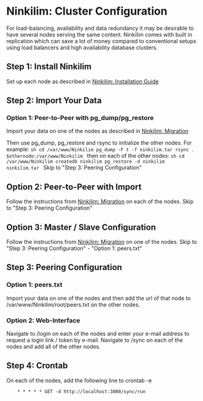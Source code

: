 # Ninkilim: Cluster Configuration

For load-balancing, availability and data redundancy it may be desirable to 
have several nodes serving the same content. Ninkilim comes with built in 
replication which can save a lot of money compared to conventional setups 
using load balancers and high availability database clusters.

## Step 1: Install Ninkilim

Set up each node as described in [Ninkilim: Installation Guide](ninkilim_installation)

## Step 2: Import Your Data

### Option 1: Peer-to-Peer with pg\_dump/pg\_restore

Import your data on one of the nodes as described in [Ninkilim: Migration](ninkilim_migration)

Then use pg\_dump, pg\_restore and rsync to initialize the other nodes. For example:
``sh
cd /var/www/Ninkilim
pg_dump -F t -f ninkilim.tar
rsync . $othernode:/var/www/Ninkilim
``
then on each of the other nodes:
``sh
cd /var/www/Ninkilim
createdb ninkilim
pg_restore -d ninkilim ninkilim.tar
``
Skip to "Step 3: Peering Configuration"

## Option 2: Peer-to-Peer with Import

Follow the instructions from [Ninkilim: Migration](nikilim_migration) on each
of the nodes. Skip to "Step 3: Peering Configuration"

## Option 3: Master / Slave Configuration

Follow the instructions from [Ninkilim: Migration](nikilim_migration) on one 
of the nodes. Skip to "Step 3: Peering Configuration" - "Option 1: peers.txt"

## Step 3: Peering Configuration

### Option 1: peers.txt

Import your data on one of the nodes and then add the url of that node to
/var/www/Ninkilim/root/peers.txt on the other nodes.

### Option 2: Web-Interface

Navigate to /login on each of the nodes and enter your e-mail address to 
request a login link / token by e-mail. Navigate to /sync on each of the 
nodes and add all of the other nodes.

## Step 4: Crontab
On each of the nodes, add the following line to crontab -e
```
    * * * * * GET -d http://localhost:3000/sync/run
```
